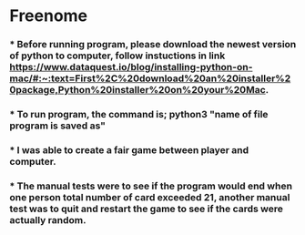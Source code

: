 # Freenome

### * Before running program, please download the newest version of python to computer, follow instuctions in link https://www.dataquest.io/blog/installing-python-on-mac/#:~:text=First%2C%20download%20an%20installer%20package,Python%20installer%20on%20your%20Mac.

### * To run program, the command is; python3 "name of file program is saved as"

### * I was able to create a fair game between player and computer. 

### * The manual tests were to see if the program would end when one person total number of card exceeded 21, another manual test was to quit and restart the game to see if the cards were actually random. 
